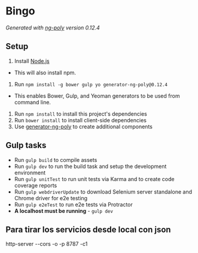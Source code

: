 # Bingo

*Generated with [ng-poly](https://github.com/dustinspecker/generator-ng-poly/tree/v0.12.4) version 0.12.4*

## Setup
1. Install [Node.js](http://nodejs.org/)
 - This will also install npm.
1. Run `npm install -g bower gulp yo generator-ng-poly@0.12.4`
 - This enables Bower, Gulp, and Yeoman generators to be used from command line.
1. Run `npm install` to install this project's dependencies
1. Run `bower install` to install client-side dependencies
1. Use [generator-ng-poly](https://github.com/dustinspecker/generator-ng-poly) to create additional components

## Gulp tasks
- Run `gulp build` to compile assets
- Run `gulp dev` to run the build task and setup the development environment
- Run `gulp unitTest` to run unit tests via Karma and to create code coverage reports
- Run `gulp webdriverUpdate` to download Selenium server standalone and Chrome driver for e2e testing
- Run `gulp e2eTest` to run e2e tests via Protractor
 - **A localhost must be running** - `gulp dev`
 
 ## Para tirar los servicios desde local con json
 http-server --cors -o -p 8787 -c1
